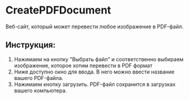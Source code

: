 # CreatePDFDocument
Веб-сайт, который может перевести любое изображение в PDF-файл.
## Инструкция:
1. Нажимаем на кнопку "Выбрать файл" и соответственно выбираем изображение, которое хотим перевести в PDF формат
2. Ниже доступно окно для ввода. В него можно ввести название вашего PDF-файла.
3. Нажимаем кнопку загрузить. PDF-файл сохранится в загрузках вашего компьютера.
